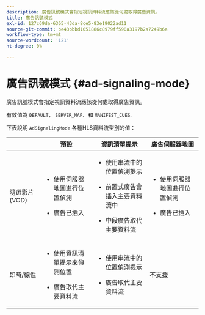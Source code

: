 ```yaml
---
description: 廣告訊號模式會指定視訊資料流應該從何處取得廣告資訊。
title: 廣告訊號模式
exl-id: 127c69da-6365-43da-8ce5-83e19022ad11
source-git-commit: be43bbbd1051886c8979ff590a3197b2a7249b6a
workflow-type: tm+mt
source-wordcount: '121'
ht-degree: 0%

---
```


# 廣告訊號模式 {#ad-signaling-mode}

廣告訊號模式會指定視訊資料流應該從何處取得廣告資訊。

有效值為 `DEFAULT`， `SERVER_MAP`、和 `MANIFEST_CUES`.

下表說明 `AdSignalingMode` 各種HLS資料流型別的值：

<table frame="all" colsep="1" rowsep="1" id="table_AdSignalingMode"> 
 <thead> 
  <tr rowsep="1"> 
   <th colname="1" class="entry"> </th> 
   <th colname="2" class="entry"> 預設 </th> 
   <th colname="3" class="entry"> 資訊清單提示 </th> 
   <th colname="4" class="entry"> 廣告伺服器地圖 </th> 
  </tr> 
 </thead>
 <tbody> 
  <tr rowsep="1"> 
   <td colname="1"> 隨選影片(VOD) </td> 
   <td colname="2"> 
    <ul id="ul_E79DA79107364D0D8B46A1859CA75B5C"> 
     <li id="li_B259ED87743F463095071F58DC840E39"> <p>使用伺服器地圖進行位置偵測 </p> </li> 
     <li id="li_8957E4151466467BA6C954E5010E34EA"> <p>廣告已插入 </p> </li> 
    </ul> </td> 
   <td colname="3"> 
    <ul id="ul_D462C76717D94DE09915BDF6E9B3FB68"> 
     <li id="li_FB46108F4AD9457D99D2618ABEF7DBD1"> <p>使用串流中的位置偵測提示 </p> </li> 
     <li id="li_C3F7FBB98F524CEF97D17318C292E9EA"> <p>前置式廣告會插入主要資料流中 </p> </li> 
     <li id="li_A56E1545F84840DFA6D065DA60E98C31"> <p>中段廣告取代主要資料流 </p> </li> 
    </ul> </td> 
   <td colname="4"> 
    <ul id="ul_F10192B1B6F745CBB0D4C1A6D52A57B4"> 
     <li id="li_2ADACF71FA5F4A08A00A3399F5593420"> <p>使用伺服器地圖進行位置偵測 </p> </li> 
     <li id="li_1201085B9C554A4BBD471E7EB2E363AC"> <p>廣告已插入 </p> </li> 
    </ul> </td> 
  </tr> 
  <tr rowsep="0"> 
   <td colname="1"> 即時/線性 </td> 
   <td colname="2"> 
    <ul id="ul_82AAC9EE056F49E999F809536A96C2F8"> 
     <li id="li_73BAD2BAA95F4592808B77F8DA436237"> <p>使用資訊清單提示來偵測位置 </p> </li> 
     <li id="li_A97B6F61078D4149A984B2412021E103"> <p>廣告取代主要資料流 </p> </li> 
    </ul> </td> 
   <td colname="3"> 
    <ul id="ul_CAED2D4F46334D76AE025482881BF843"> 
     <li id="li_A8023845A037482DBFDEF7EF247FECFD"> <p>使用串流中的位置偵測提示 </p> </li> 
     <li id="li_62A3CDAD249344EB89043B2AE0F4D7FF"> <p>廣告取代主要資料流 </p> </li> 
    </ul> </td> 
   <td colname="4"> 不支援 </td> 
  </tr> 
 </tbody> 
</table>
